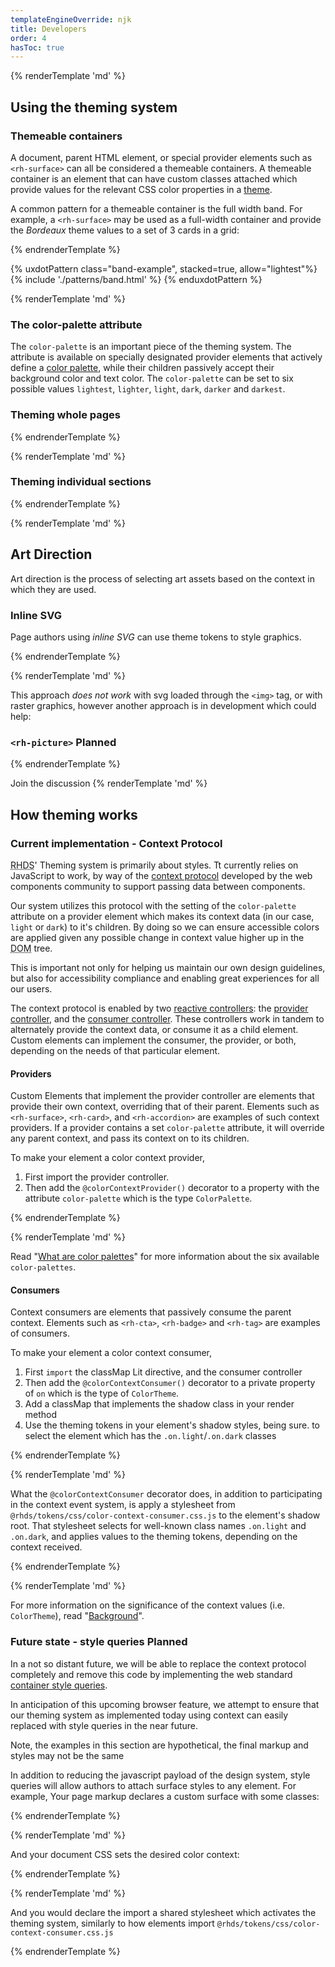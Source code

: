 ```yaml
---
templateEngineOverride: njk
title: Developers
order: 4
hasToc: true
---
```


<link rel="stylesheet"
      data-helmet
      href="/assets/packages/@rhds/elements/elements/rh-pagination/rh-pagination-lightdom.css">
<link rel="stylesheet"
      data-helmet
      href="/assets/packages/@rhds/elements/elements/rh-tile/rh-tile-lightdom.css">
<link rel="stylesheet"
      data-helmet
      href="../color-palettes.css">
<link rel="stylesheet"
      data-helmet
      href="../developers.css">

<script type="module" data-helmet>
  import '/assets/javascript/elements/uxdot-pattern.js';
  import '@rhds/elements/lib/elements/rh-context-demo/rh-context-demo.js';
  import '@rhds/elements/rh-accordion/rh-accordion.js';
  import '@rhds/elements/rh-audio-player/rh-audio-player.js';
  import '@rhds/elements/rh-blockquote/rh-blockquote.js';
  import '@rhds/elements/rh-button/rh-button.js';
  import '@rhds/elements/rh-card/rh-card.js';
  import '@rhds/elements/rh-code-block/rh-code-block.js';
  import '@rhds/elements/rh-cta/rh-cta.js';
  import '@rhds/elements/rh-pagination/rh-pagination.js';
  import '@rhds/elements/rh-tabs/rh-tabs.js';
  import '@rhds/elements/rh-tag/rh-tag.js';
  import '@rhds/elements/rh-tile/rh-tile.js';
</script>

{% renderTemplate 'md' %}

## Using the theming system

### Themeable containers

A document, parent HTML element, or special provider elements such as `<rh-surface>` can all be considered a themeable containers.  A themeable container is an element that can have custom classes attached which provide values for the relevant CSS color properties in a [theme](themes).

A common pattern for a themeable container is the full width band.  For example, a `<rh-surface>` may be used as a full-width container and provide the <em>Bordeaux</em> theme values to a set of 3 cards in a grid:

[themes]: /theming/customizing/#custom-themes

{% endrenderTemplate %}

{% uxdotPattern class="band-example", stacked=true, allow="lightest"%}
{% include './patterns/band.html' %}
{% enduxdotPattern %}

{% renderTemplate 'md' %}

### The color-palette attribute

The `color-palette` is an important piece of the theming system.  The attribute is available on specially designated provider elements that actively define a [color palette](palettes), while their children passively accept their background color and text color.  The `color-palette` can be set to six possible values `lightest`, `lighter`, `light`, `dark`, `darker` and `darkest`.  

### Theming whole pages

{% endrenderTemplate %}
<rh-code-block dedent
               full-height
               language="html"
               highlighting="client">
  <script type="text/html">
    <!DOCTYPE html>
    <html lang="en-US">
      <head>
        <meta charset="utf-8">
        <meta name="viewport" content="width=device-width">
        <title>My Themed Page</title>
      </head>
      <body>
        <rh-surface role="main" color-palette="darker">
          ...
        </rh-surface>
      </body>
    </html>
  </script>
</rh-code-block>
{% renderTemplate 'md' %}

### Theming individual sections

{% endrenderTemplate %}
<rh-code-block dedent
               full-height
               language="html"
               highlighting="client">
  <script type="text/html">
    <body>
      <main>
        <section>
          Default theme (i.e. lightest)
        </section>
        <rh-surface color-palette="darker">
          ...
        </rh-surface>
      </main>
    </body>
  </script>
</rh-code-block>
{% renderTemplate 'md' %}

## Art Direction

Art direction is the process of selecting art assets based on the context in 
which they are used.

### Inline SVG

Page authors using _inline SVG_ can use theme tokens to style graphics.

{% endrenderTemplate %}
<rh-code-block dedent
               full-height
               language="html"
               highlighting="client">
  <script type="text/html">
    <svg slot="header" width="80" height="80">
      <rect fill="var(--rh-color-border-interactive)"
            fill-opacity="0.1"
            stroke-dasharray="4"
            stroke-width="1"
            stroke="var(--rh-color-border-interactive)"
            width="80"
            height="80"/>
    </svg>
  </script>
</rh-code-block>
{% renderTemplate 'md' %}

This approach _does not work_ with svg loaded through the `<img>` tag, or with 
raster graphics, however another approach is in development which could help:

### `<rh-picture>` <rh-tag icon="notification-fill" color="purple">Planned</rh-tag>

{% endrenderTemplate %}
<rh-code-block dedent
               full-height
               language="html"
               highlighting="client">
  <script type="text/html">
    <rh-picture>
      <source srcset="../google-cloud-dark.svg" color-theme="dark"></source>
      <img src="../google-cloud.svg" alt="Logo for Red Hat partner Google Cloud">
    <rh-picture>
  </script>
</rh-code-block>

<rh-cta href="https://github.com/orgs/RedHat-UX/discussions/1780">Join the discussion</rh-cta>
{% renderTemplate 'md' %}

## How theming works
### Current implementation - Context Protocol

<abbr title="Red Hat Design System">RHDS</abbr>' Theming system is primarily 
about styles. Tt currently relies on JavaScript to work, by way of the [context 
protocol][contextprotocol] developed by the web components community to support 
passing data between components.

Our system utilizes this protocol with the setting of the `color-palette` 
attribute on a provider element which makes its context data (in our case, 
`light` or `dark`) to it's children.  By doing so we can ensure accessible 
colors are applied given any possible change in context value higher up in the 
<abbr title="Document Object Model">DOM</abbr> tree. 

This is important not only for helping us maintain our own design guidelines, 
but also for accessibility compliance and enabling great experiences for all our 
users.

The context protocol is enabled by two [reactive controllers][controllers]: the
[provider controller][providersrc], and the [consumer controller][consumersrc].
These controllers work in tandem to alternately provide the context data, or
consume it as a child element. Custom elements can implement the consumer, the
provider, or both, depending on the needs of that particular element.

#### Providers

Custom Elements that implement the provider controller are elements that provide
their own context, overriding that of their parent.  Elements such as
`<rh-surface>`, `<rh-card>`, and `<rh-accordion>` are examples of such context
providers. If a provider contains a set `color-palette` attribute, it will
override any parent context, and pass its context on to its children.

To make your element a color context provider,

1. First import the provider controller.
2. Then add the `@colorContextProvider()` decorator to a property with the
   attribute `color-palette` which is the type `ColorPalette`.

[contextprotocol]: https://github.com/webcomponents-cg/community-protocols/blob/main/proposals/context.md
[controllers]: https://lit.dev/docs/composition/controllers/
[providersrc]: https://github.com/RedHat-UX/red-hat-design-system/blob/main/lib/context/color/provider.ts
[consumersrc]: https://github.com/RedHat-UX/red-hat-design-system/blob/main/lib/context/color/consumer.ts

{% endrenderTemplate %}
<rh-code-block dedent
               full-height
               language="js"
               highlighting="client">
  <script type="sample/javascript">{%- include './code-samples/provider-class.ts' -%}</script>
</rh-code-block>
{% renderTemplate 'md' %}

Read "[What are color palettes][palettes]" for more information about the six
available `color-palettes`.

#### Consumers

Context consumers are elements that passively consume the parent context.
Elements such as `<rh-cta>`, `<rh-badge>` and `<rh-tag>` are examples of
consumers.

To make your element a color context consumer,

1. First `import` the classMap Lit directive, and the consumer controller
2. Then add the `@colorContextConsumer()` decorator to a private property of
   `on` which is the type of `ColorTheme`.
3. Add a classMap that implements the shadow class in your render method
4. Use the theming tokens in your element's shadow styles, being sure.
   to select the element which has the `.on.light`/`.on.dark` classes

[palettes]: /theming/color-palettes/


{% endrenderTemplate %}
<rh-code-block full-height
               language="js"
               highlighting="client">
  <script type="sample/javascript">{%- include './code-samples/consumer-class.ts' -%}</script>
</rh-code-block>

<rh-code-block dedent
               full-height
               language="css"
               highlighting="client">
  <script type="text/css">
    #container {
      color: var(--rh-color-text-primary);
      background: var(--rh-color-surface);
    }
  </script>
</rh-code-block>
{% renderTemplate 'md' %}

What the `@colorContextConsumer` decorator does, in addition to participating in
the context event system, is apply a stylesheet from
`@rhds/tokens/css/color-context-consumer.css.js` to the element's shadow root.
That stylesheet selects for well-known class names `.on.light` and `.on.dark`,
and applies values to the theming tokens, depending on the context received.

{% endrenderTemplate %}
<rh-code-block dedent
               full-height
               language="css"
               highlighting="client">
  <script type="text/css">{%- include './code-samples/consumer-styles.css' -%}</script>
</rh-code-block>
{% renderTemplate 'md' %}

For more information on the significance of the context values (i.e.
`ColorTheme`), read "[Background][backgrounds]".

### Future state - style queries  <rh-tag color="purple" icon="notification-fill">Planned</rh-tag>

In a not so distant future, we will be able to replace the context protocol
completely and remove this code by implementing the web standard [container
style queries][stylequeries].

In anticipation of this upcoming browser feature, we attempt to ensure that our
theming system as implemented today using context can easily replaced with style
queries in the near future.

<rh-alert>Note, the examples in this section are hypothetical, the final markup
and styles may not be the same</rh-alert>

In addition to reducing the javascript payload of the design system, style
queries will allow authors to attach surface styles to any element. For example,
Your page markup declares a custom surface with some classes:

[backgrounds]: /theming/color-palettes/#backgrounds
[stylequeries]: https://developer.mozilla.org/en-US/docs/Web/CSS/CSS_containment/Container_size_and_style_queries#container_style_queries_2

{% endrenderTemplate %}
<rh-code-block dedent
               full-height
               language="html"
               highlighting="client">
  <script type="text/html">
    <div class="custom-surface dark">
      <rh-cta href="#">GO!</rh-cta>
    </div>
  </script>
</rh-code-block>
{% renderTemplate 'md' %}

And your document CSS sets the desired color context:

{% endrenderTemplate %}
<rh-code-block dedent 
               full-height
               language="css"
               highlighting="client">
  <script type="text/css">
    .custom-surface {
      container: surface;
      &.dark { --rh-background-context: dark; }
      &.light { --rh-background-context: light; }
    }
  </script>
</rh-code-block>
{% renderTemplate 'md' %}

And you would declare the import a shared stylesheet which activates the theming system,
similarly to how elements import `@rhds/tokens/css/color-context-consumer.css.js`

{% endrenderTemplate %}
<rh-code-block dedent
               full-height
               language="css"
               highlighting="client">
  <script type="text/css">
    @container style (--rh-context-background: dark) {
      --rh-color-text-primary: var(--rh-color-text-primary-on-dark)
    }
  </script>
</rh-code-block>
